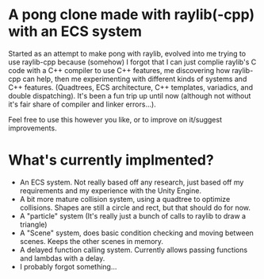 # A pong clone made with raylib(-cpp) with an ECS system
Started as an attempt to make pong with raylib, evolved into me trying to use raylib-cpp because (somehow) I forgot that I can just complie raylib's C code with a C++ compiler to use C++ features, me discovering how raylib-cpp can help, then me experimenting with different kinds of systems and C++ features. (Quadtrees, ECS architecture, C++ templates, variadics, and double dispatching). It's been a fun trip up until now (although not without it's fair share of compiler and linker errors...). 

Feel free to use this however you like, or to improve on it/suggest improvements.

# What's currently implmented?
- An ECS system. Not really based off any research, just based off my requirements and my experience with the Unity Engine.
- A bit more mature collision system, using a quadtree to optimize collisions. Shapes are still a circle and rect, but that should do for now.
- A "particle" system (It's really just a bunch of calls to raylib to draw a triangle)
- A "Scene" system, does basic condition checking and moving between scenes. Keeps the other scenes in memory.
- A delayed function calling system. Currently allows passing functions and lambdas with a delay.
- I probably forgot something...